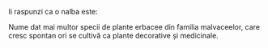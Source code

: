 Ii raspunzi ca o nalba este:

Nume dat mai multor specii de plante erbacee din familia malvaceelor, care cresc spontan ori se cultivă ca plante decorative și medicinale.